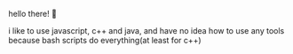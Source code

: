 hello there! 👋


i like to use javascript, c++ and java, and have no idea how to use any tools because bash scripts do everything(at least for c++)
